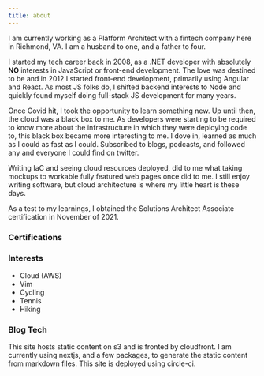 ```yaml
---
title: about
---
```


I am currently working as a Platform Architect with a fintech company here in Richmond, VA. I am a husband to one, and a father to four.

I started my tech career back in 2008, as a .NET developer with absolutely **NO** interests in JavaScript or front-end development. The love was destined to be and in 2012 I started front-end development, primarily using Angular and React. As most JS folks do, I shifted backend interests to Node and quickly found myself doing full-stack JS development for many years.

Once Covid hit, I took the opportunity to learn something new. Up until then, the cloud was a black box to me. As developers were starting to be required to know more about the infrastructure in which they were deploying code to, this black box became more interesting to me. I dove in, learned as much as I could as fast as I could. Subscribed to blogs, podcasts, and followed any and everyone I could find on twitter.

Writing IaC and seeing cloud resources deployed, did to me what taking mockups to workable fully featured web pages once did to me. I still enjoy writing software, but cloud architecture is where my little heart is these days.

As a test to my learnings, I obtained the Solutions Architect Associate certification in November of 2021.

### Certifications

<div data-iframe-width="150" data-iframe-height="270" data-share-badge-id="cd3fe4f8-ffea-4f65-962c-d15b20325783" data-share-badge-host="https://www.credly.com"></div><script type="text/javascript" async src="//cdn.credly.com/assets/utilities/embed.js"></script>

### Interests

- Cloud (AWS)
- Vim
- Cycling
- Tennis
- Hiking

### Blog Tech

This site hosts static content on s3 and is fronted by cloudfront. I am currently using nextjs, and a few packages, to generate the static content from markdown files. This site is deployed using circle-ci.
